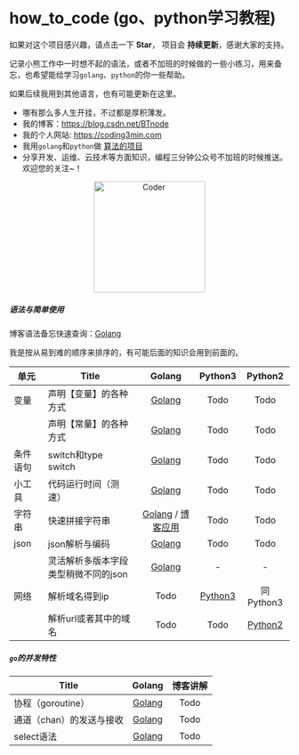 # how_to_code (go、python学习教程)

如果对这个项目感兴趣，请点击一下 **Star**， 项目会 **持续更新**，感谢大家的支持。

记录小熊工作中一时想不起的语法，或者不加班的时候做的一些小练习，用来备忘，也希望能给学习`golang`、`python`的你一些帮助。

如果后续我用到其他语言，也有可能更新在这里。

* 哪有那么多人生开挂，不过都是厚积薄发。
* 我的博客：https://blog.csdn.net/BTnode
* 我的个人网站: https://coding3min.com
* 我用`golang`和`python`做 [算法的项目](https://github.com/pzqu/LeetCode)
* 分享开发、运维、云技术等方面知识，编程三分钟公众号不加班的时候推送。欢迎您的关注~！

<div align="center"><img border="0" src="https://coding3min.oss-accelerate.aliyuncs.com/coding3min/2020-03-06-115447.jpg" alt="Coder" title="gongzhonghao" with="200" height="200"></div>


##### 语法与简单使用

博客语法备忘快速查询：[Golang](https://coding3min.com/561.html)

我是按从易到难的顺序来排序的，有可能后面的知识会用到前面的。

| 单元 |                  Title                   |                  Golang                  |     Python3                |           Python2 |
| ---- | ---- | :--------------------------------------: | :--------------------------------------: |  :--------------------------------------: | 
| 变量 | 声明【变量】的各种方式 | [Golang](golang/easy/variable/variable.go) |Todo|Todo|
| |声明【常量】的各种方式 | [Golang](golang/easy/variable/const.go) |Todo|Todo|
| 条件语句| switch和type switch | [Golang](golang/easy/ifelse_switch/switch.go) |Todo|Todo|
| 小工具 |代码运行时间（测速）| [Golang](golang/utils/speed.go) |Todo|Todo|
| 字符串 |快速拼接字符串|[Golang](golang/easy/string/append_string.go) / [博客应用](https://coding3min.com/675.html)|Todo| Todo|
|json |json解析与编码   | [Golang](golang/easy/json/parse_json.go) |Todo| Todo|
| |灵活解析多版本字段类型稍微不同的json   | [Golang](golang/medium/json_interface/fixed_json.go) | - |  - |
| 网络 | 解析域名得到ip |Todo| [Python3](python/network/pase_hostname.py) | 同Python3 |
| |解析url或者其中的域名 |Todo|Todo |  [Python2](python/network/py2_parse_url_hostname.py)  |


##### `go`的并发特性

|                  Title                   |                  Golang                  |    博客讲解|
| ---- | :--------------------------------------: | :--------------------------------------: | 
| 协程（goroutine）| [Golang](golang/medium/chan/goroutine.go)| Todo |
| 通道（chan）的发送与接收 | [Golang](golang/medium/chan/chan.go) | Todo |
| select语法 | [Golang](golang/medium/chan/select.go) | Todo |


